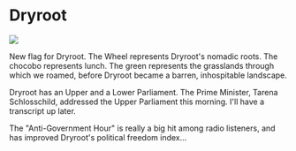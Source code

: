 # Dryroot

![](http://westkarana.com/images/dryroot.jpg)

New flag for Dryroot. The Wheel represents Dryroot's nomadic roots. The chocobo represents lunch. The green represents the grasslands through which we roamed, before Dryroot became a barren, inhospitable landscape.

Dryroot has an Upper and a Lower Parliament. The Prime Minister, Tarena Schlosschild, addressed the Upper Parliament this morning. I'll have a transcript up later.

The "Anti-Government Hour" is really a big hit among radio listeners, and has improved Dryroot's political freedom index...
